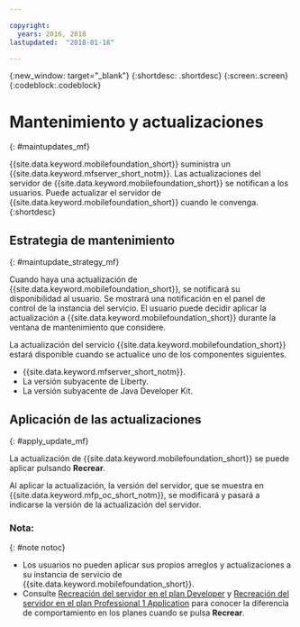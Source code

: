 ```yaml
---

copyright:
  years: 2016, 2018
lastupdated:  "2018-01-18"

---
```


{:new_window: target="_blank"}
{:shortdesc: .shortdesc}
{:screen:.screen}
{:codeblock:.codeblock}

# Mantenimiento y actualizaciones
{: #maintupdates_mf}

{{site.data.keyword.mobilefoundation_short}} suministra un {{site.data.keyword.mfserver_short_notm}}<!-- on {{site.data.keyword.containerlong}} as a container group-->. Las actualizaciones del servidor de {{site.data.keyword.mobilefoundation_short}} se notifican a los usuarios. Puede actualizar el servidor de {{site.data.keyword.mobilefoundation_short}} cuando le convenga.
{:shortdesc}

## Estrategia de mantenimiento
{: #maintupdate_strategy_mf}

Cuando haya una actualización de {{site.data.keyword.mobilefoundation_short}}, se notificará su disponibilidad al usuario.  Se mostrará una notificación en el panel de control de la instancia del servicio. El usuario puede decidir aplicar la actualización a {{site.data.keyword.mobilefoundation_short}} durante la ventana de mantenimiento que considere.

La actualización del servicio {{site.data.keyword.mobilefoundation_short}} estará disponible cuando se actualice uno de los componentes siguientes.

* {{site.data.keyword.mfserver_short_notm}}.
* La versión subyacente de Liberty.
* La versión subyacente de Java Developer Kit.


## Aplicación de las actualizaciones
{: #apply_update_mf}

La actualización de {{site.data.keyword.mobilefoundation_short}} se puede aplicar pulsando **Recrear**.

Al aplicar la actualización, la versión del servidor, que se muestra en {{site.data.keyword.mfp_oc_short_notm}}, se modificará y pasará a indicarse la versión de la actualización del servidor.

### Nota:
{: #note notoc}

* Los usuarios no pueden aplicar sus propios arreglos y actualizaciones a su instancia de servicio de {{site.data.keyword.mobilefoundation_short}}.
* Consulte [Recreación del servidor en el plan Developer](c_using_mfs_p1.html#recreate_mobilefoundation_p1) y [Recreación del servidor en el plan Professional 1 Application](c_using_mfs_p2.html#recreate_mobilefoundation_p2) para conocer la diferencia de comportamiento en los planes cuando se pulsa **Recrear**.
